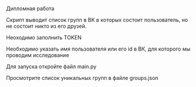 Дипломная работа

Скрипт выводит список групп в ВК в которых состоит пользователь, но не состоит никто из его друзей.

Неоходимо заполнить TOKEN

Необходимо указать имя пользователя или его id в ВК, для которого мы проводим исследование

Для запуска откройте файл main.py

Просмотрите список уникальных групп в файле groups.json
